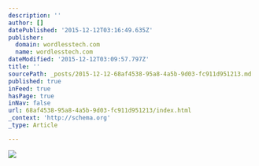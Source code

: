 ```yaml
---
description: ''
author: []
datePublished: '2015-12-12T03:16:49.635Z'
publisher:
  domain: wordlesstech.com
  name: wordlesstech.com
dateModified: '2015-12-12T03:09:57.797Z'
title: ''
sourcePath: _posts/2015-12-12-68af4538-95a8-4a5b-9d03-fc911d951213.md
published: true
inFeed: true
hasPage: true
inNav: false
url: 68af4538-95a8-4a5b-9d03-fc911d951213/index.html
_context: 'http://schema.org'
_type: Article

---
```

![](http://wordlesstech.com/wp-content/uploads/2012/04/Evacuated-Tube-Transport-updated-1-640x354.jpg)